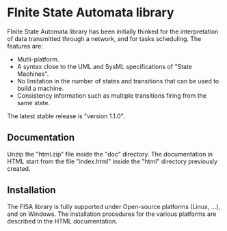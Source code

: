 
# FInite State Automata library

FInite State Automata library has been initially thinked for the interpretation of data transmitted through a network, and for tasks scheduling. The features are:
- Mutli-platform.
- A syntax close to the UML and SysML specifications of "State Machines".
- No limitation in the number of states and transitions that can be used to build a machine.
- Consistency information such as multiple transitions firing from the same state.

The latest stable release is "version 1.1.0".

## Documentation

Unzip the "html.zip" file inside the "doc" directory. The documentation in HTML start from the file "index.html" inside the "html" directory previously created.

## Installation

The FISA library is fully supported under Open-source platforms (Linux, ...), and on Windows. The installation procedures for the various platforms are described in the HTML documentation.
